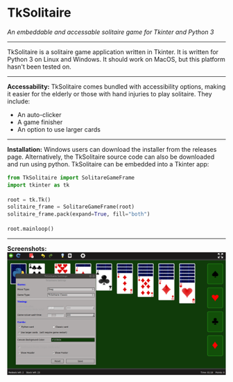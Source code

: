 # TkSolitaire
*An embeddable and accessable solitaire game for Tkinter and Python 3*

___
TkSolitaire is a solitaire game application written in Tkinter. It is written for Python 3 on Linux and Windows. It should work on MacOS, but this platform hasn't been tested on.

___
**Accessability:**
TkSolitaire comes bundled with accessibility options, making it easier for the elderly or those with hand injuries to play solitaire. They include:
* An auto-clicker
* A game finisher
* An option to use larger cards


___
**Installation:**
Windows users can download the installer from the releases page. Alternatively, the TkSolitaire source code can also be downloaded and run using python.
TkSolitaire can be embedded into a Tkinter app:

```python
from TkSolitaire import SolitareGameFrame
import tkinter as tk

root = tk.Tk()
solitaire_frame = SolitareGameFrame(root)
solitaire_frame.pack(expand=True, fill="both")

root.mainloop()
 ```
 
___        
**Screenshots:**
![Alt text](/resources/Screenshots/TkSolitaire-Ubuntu18-Screenshot.png?raw=true "TkSolitaire")
